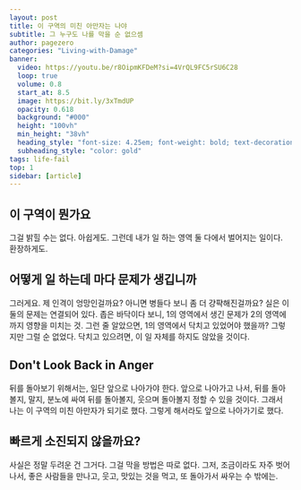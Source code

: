 ```yaml
---
layout: post
title: 이 구역의 미친 아만자는 나야
subtitle: 그 누구도 나를 막을 순 없으셈
author: pagezero
categories: "Living-with-Damage"
banner:
  video: https://youtu.be/r8OipmKFDeM?si=4VrQL9FC5rSU6C28
  loop: true
  volume: 0.8
  start_at: 8.5
  image: https://bit.ly/3xTmdUP
  opacity: 0.618
  background: "#000"
  height: "100vh"
  min_height: "38vh"
  heading_style: "font-size: 4.25em; font-weight: bold; text-decoration: underline"
  subheading_style: "color: gold"
tags: life-fail
top: 1
sidebar: [article]
---
```


## 이 구역이 뭔가요

그걸 밝힐 수는 없다. 아쉽게도. 그런데 내가 일 하는 영역 둘 다에서 벌어지는 일이다. 환장하게도.

## 어떻게 일 하는데 마다 문제가 생깁니까

그러게요. 제 인격이 엉망인걸까요? 아니면 병들다 보니 좀 더 걍퍅해진걸까요? 
실은 이 둘의 문제는 연결되어 있다. 좁은 바닥이다 보니, 1의 영역에서 생긴 문제가 2의 영역에까지 영향을 미치는 것. 그런 줄 알았으면, 1의 영역에서 닥치고 있었어야 했을까? 그렇지만 그럴 순 없었다. 닥치고 있으려면, 이 일 자체를 하지도 않았을 것이다.

## Don't Look Back in Anger

뒤를 돌아보기 위해서는, 일단 앞으로 나아가야 한다. 앞으로 나아가고 나서, 뒤를 돌아 볼지, 말지, 분노에 싸여 뒤를 돌아볼지, 웃으며 돌아볼지 정할 수 있을 것이다. 그래서 나는 이 구역의 미친 아만자가 되기로 했다. 그렇게 해서라도 앞으로 나아가기로 했다. 

## 빠르게 소진되지 않을까요?

사실은 정말 두려운 건 그거다. 그걸 막을 방법은 따로 없다. 그저, 조금이라도 자주 벗어나서, 좋은 사람들을 만나고, 웃고, 맛있는 것을 먹고, 또 돌아가서 싸우는 수 밖에는.